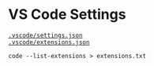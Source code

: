 # VS Code Settings

[`.vscode/settings.json`](./.vscode/settings.json)</br>
[`.vscode/extensions.json`](./.vscode/extensions.json)</br>

```shell
code --list-extensions > extensions.txt
```
